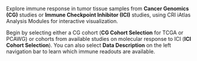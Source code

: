 Explore immune response in tumor tissue samples from **Cancer Genomics (CG)** studies or **Immune Checkpoint Inhibitor (ICI)** studies,  using CRI iAtlas Analysis Modules for interactive visualization.

Begin by selecting either a CG cohort (**CG Cohort Selection** for TCGA or PCAWG) or cohorts from available studies on molecular response to ICI (**ICI Cohort Selection**).  You can also select **Data Description** on the left navigation bar to learn which immune readouts are available.
